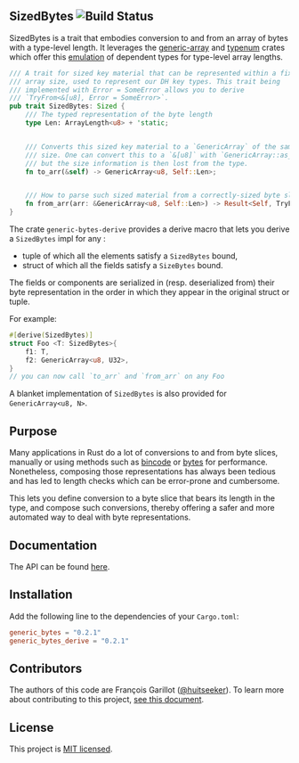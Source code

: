 ##  SizedBytes ![Build Status](https://github.com/huitseeker/generic-array-derive/workflows/Rust%20CI/badge.svg)

SizedBytes is a trait that embodies conversion to and from an array of bytes
with a type-level length. It leverages the
[generic-array](https://github.com/fizyk20/generic-array) and
[typenum](https://github.com/paholg/typenum) crates which offer this
[emulation](https://doi.org/10.1017/S0956796802004355) of dependent types for
type-level array lengths.

```rust
/// A trait for sized key material that can be represented within a fixed byte
/// array size, used to represent our DH key types. This trait being
/// implemented with Error = SomeError allows you to derive
/// `TryFrom<&[u8], Error = SomeError>`.
pub trait SizedBytes: Sized {
    /// The typed representation of the byte length
    type Len: ArrayLength<u8> + 'static;


    /// Converts this sized key material to a `GenericArray` of the same
    /// size. One can convert this to a `&[u8]` with `GenericArray::as_slice()`
    /// but the size information is then lost from the type.
    fn to_arr(&self) -> GenericArray<u8, Self::Len>;


    /// How to parse such sized material from a correctly-sized byte slice.
    fn from_arr(arr: &GenericArray<u8, Self::Len>) -> Result<Self, TryFromSizedBytesError>;
}
```

The crate `generic-bytes-derive` provides a derive macro that lets you derive a
`SizedBytes` impl for any :

- tuple of which all the elements satisfy a `SizedBytes` bound,
- struct of which all the fields satisfy a `SizeBytes` bound.

The fields or components are serialized in (resp. deserialized from) their byte
representation in the order in which they appear in the original struct or
tuple.

For example:

```rust
#[derive(SizedBytes)]
struct Foo <T: SizedBytes>{
    f1: T,
    f2: GenericArray<u8, U32>,
}
// you can now call `to_arr` and `from_arr` on any Foo
```

A blanket implementation of `SizedBytes` is also provided for `GenericArray<u8, N>`.

Purpose
----------

Many applications in Rust do a lot of conversions to and from byte slices,
manually or using methods such as [bincode](https://github.com/servo/bincode)
or [bytes](https://github.com/serde-rs/bytes) for performance. Nonetheless,
composing those representations has always been tedious and has led to length
checks which can be error-prone and cumbersome.

This lets you define conversion to a byte slice that bears its length in the
type, and compose such conversions, thereby offering a safer and more automated
way to deal with byte representations.

Documentation
-------------

The API can be found [here](https://docs.rs/generic-array-derive/).

Installation
------------

Add the following line to the dependencies of your `Cargo.toml`:

```toml
generic_bytes = "0.2.1"
generic_bytes_derive = "0.2.1"
```

Contributors
------------

The authors of this code are François Garillot ([@huitseeker](https://github.com/huitseeker)).
To learn more about contributing to this project, [see this document](./CONTRIBUTING.md).

License
-------

This project is [MIT licensed](./LICENSE).
